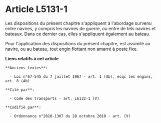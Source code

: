 # Article L5131-1

Les dispositions du présent chapitre s'appliquent à l'abordage survenu entre navires, y compris les navires de guerre, ou
entre de tels navires et bateaux. Dans ce dernier cas, elles s'appliquent également au bateau.

Pour l'application des dispositions du présent chapitre, est assimilé au navire, ou au bateau, tout engin flottant non amarré
à poste fixe.

**Liens relatifs à cet article**

	**Anciens textes**:

	  - Loi n°67-545 du 7 juillet 1967 - art. 1 (Ab), ecqc les engins, art. 8 (Ab)

	**Cité par**:

	  - Code des transports - art. L6132-1 (V)

	**Codifié par**:

	  - Ordonnance n°2010-1307 du 28 octobre 2010 - art. (V)
